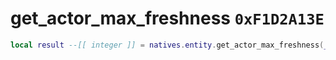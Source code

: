 # get_actor_max_freshness `0xF1D2A13E`

```lua
local result --[[ integer ]] = natives.entity.get_actor_max_freshness(_unk0 --[[ integer ]])
```